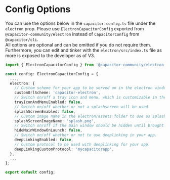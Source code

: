 # **Config Options**

You can use the options below in the `capacitor.config.ts` file under the `electron` prop. Please use ``ElectronCapacitorConfig`` exported from ``@capacitor-community/electron`` instead of ``CapacitorConfig`` from ``@capacitor/cli``.\
All options are optional and can be omitted if you do not require them.\
Furthermore, you can edit and tinker with the `electron/src/index.ts` file as more is exposed to the developer as of V3.

```typescript
import { ElectronCapacitorConfig } from '@capacitor-community/electron';

const config: ElectronCapacitorConfig = {
  ...,
  electron: {
    // Custom scheme for your app to be served on in the electron window.
    customUrlScheme: 'capacitor-electron', 
    // Switch on/off a tray icon and menu, which is customizable in the app.
    trayIconAndMenuEnabled: false,
    // Switch on/off whether or not a splashscreen will be used.
    splashScreenEnabled: false,
    // Custom image name in the electron/assets folder to use as splash image (.gif included)
    splashScreenImageName: 'splash.png',
    // Switch on/off if the main window should be hidden until brought to the front by the tray menu, etc.
    hideMainWindowOnLaunch: false,
    // Switch on/off whether or not to use deeplinking in your app.
    deepLinkingEnabled: false,
    // Custom protocol to be used with deeplinking for your app.
    deepLinkingCustomProtocol: 'mycapacitorapp',
  },
  ...
};

export default config;
```

